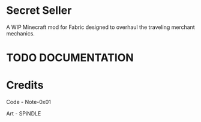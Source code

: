 # Secret Seller
A WIP Minecraft mod for Fabric designed to overhaul the traveling merchant mechanics.

# TODO DOCUMENTATION

# Credits
Code - Note-0x01

Art - SPiNDLE
